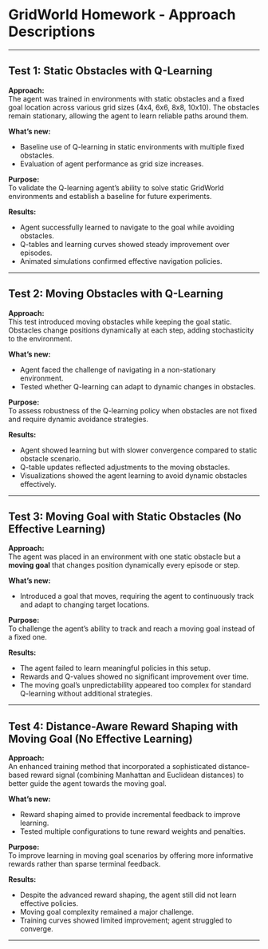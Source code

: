 # GridWorld Homework - Approach Descriptions

---

## Test 1: Static Obstacles with Q-Learning

**Approach:**  
The agent was trained in environments with static obstacles and a fixed goal location across various grid sizes (4x4, 6x6, 8x8, 10x10). The obstacles remain stationary, allowing the agent to learn reliable paths around them.

**What’s new:**  
- Baseline use of Q-learning in static environments with multiple fixed obstacles.  
- Evaluation of agent performance as grid size increases.

**Purpose:**  
To validate the Q-learning agent’s ability to solve static GridWorld environments and establish a baseline for future experiments.

**Results:**  
- Agent successfully learned to navigate to the goal while avoiding obstacles.  
- Q-tables and learning curves showed steady improvement over episodes.  
- Animated simulations confirmed effective navigation policies.

---

## Test 2: Moving Obstacles with Q-Learning

**Approach:**  
This test introduced moving obstacles while keeping the goal static. Obstacles change positions dynamically at each step, adding stochasticity to the environment.

**What’s new:**  
- Agent faced the challenge of navigating in a non-stationary environment.  
- Tested whether Q-learning can adapt to dynamic changes in obstacles.

**Purpose:**  
To assess robustness of the Q-learning policy when obstacles are not fixed and require dynamic avoidance strategies.

**Results:**  
- Agent showed learning but with slower convergence compared to static obstacle scenario.  
- Q-table updates reflected adjustments to the moving obstacles.  
- Visualizations showed the agent learning to avoid dynamic obstacles effectively.

---

## Test 3: Moving Goal with Static Obstacles (No Effective Learning)

**Approach:**  
The agent was placed in an environment with one static obstacle but a **moving goal** that changes position dynamically every episode or step.

**What’s new:**  
- Introduced a goal that moves, requiring the agent to continuously track and adapt to changing target locations.

**Purpose:**  
To challenge the agent’s ability to track and reach a moving goal instead of a fixed one.

**Results:**  
- The agent failed to learn meaningful policies in this setup.  
- Rewards and Q-values showed no significant improvement over time.  
- The moving goal’s unpredictability appeared too complex for standard Q-learning without additional strategies.

---

## Test 4: Distance-Aware Reward Shaping with Moving Goal (No Effective Learning)

**Approach:**  
An enhanced training method that incorporated a sophisticated distance-based reward signal (combining Manhattan and Euclidean distances) to better guide the agent towards the moving goal.

**What’s new:**  
- Reward shaping aimed to provide incremental feedback to improve learning.  
- Tested multiple configurations to tune reward weights and penalties.

**Purpose:**  
To improve learning in moving goal scenarios by offering more informative rewards rather than sparse terminal feedback.

**Results:**  
- Despite the advanced reward shaping, the agent still did not learn effective policies.  
- Moving goal complexity remained a major challenge.  
- Training curves showed limited improvement; agent struggled to converge.

---

